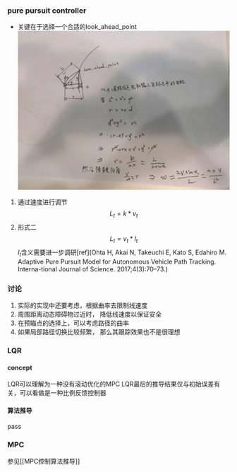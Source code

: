 ### pure pursuit controller
- 关键在于选择一个合适的look_ahead_point
![pure pursuit](../../Resourse/pure_pursuit.jpg)
1. 通过速度进行调节
$$
L_t=k*v_t
$$
2.  形式二
$$
L_t=v_t*l_t
$$
$l_t$含义需要进一步调研[ref](Ohta H, Akai N, Takeuchi E, Kato S, Edahiro M. Adaptive Pure Pursuit Model for Autonomous Vehicle Path Tracking. Interna-tional Journal of Science. 2017;4(3):70–73.)
### 讨论
1. 实际的实现中还要考虑，根据曲率去限制线速度
2. 周围距离动态障碍物过近时， 降低线速度以保证安全
3. 在预瞄点的选择上，可以考虑路径的曲率
4. 如果局部路径切换比较频繁， 那么其跟踪效果也不是很理想
### LQR
#### concept
LQR可以理解为一种没有滚动优化的MPC
LQR最后的推导结果仅与初始误差有关，可以看做是一种比例反馈控制器
#### 算法推导
pass
### MPC
参见[[MPC控制算法推导]]